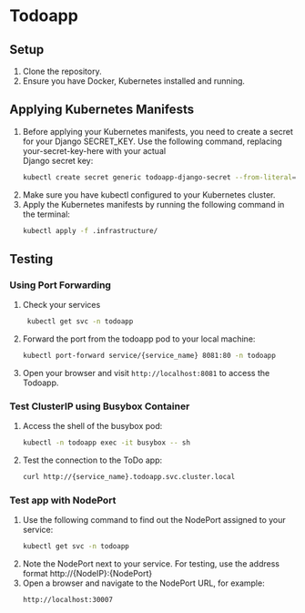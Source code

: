 # Todoapp

## Setup

1. Clone the repository.
2. Ensure you have Docker, Kubernetes installed and running.

## Applying Kubernetes Manifests
1. Before applying your Kubernetes manifests, you need to create a secret for your Django SECRET_KEY. Use the following command, replacing your-secret-key-here with your actual    
    Django secret key:
   ```bash
   kubectl create secret generic todoapp-django-secret --from-literal=SECRET_KEY='your-secret-key-here' -n todoapp
    ```
2. Make sure you have kubectl configured to your Kubernetes cluster.
3. Apply the Kubernetes manifests by running the following command in the terminal:
    ```bash
    kubectl apply -f .infrastructure/
    ```

## Testing

### Using Port Forwarding
1. Check your services
   ```bash
    kubectl get svc -n todoapp
   ```
2. Forward the port from the todoapp pod to your local machine:
    ```bash
    kubectl port-forward service/{service_name} 8081:80 -n todoapp
    ```
3. Open your browser and visit ```http://localhost:8081``` to access the Todoapp.

### Test ClusterIP using Busybox Container

1. Access the shell of the busybox pod:
    ```bash
    kubectl -n todoapp exec -it busybox -- sh
    ```
2. Test the connection to the ToDo app:
    ```bash
   curl http://{service_name}.todoapp.svc.cluster.local
    ```

### Test app with NodePort

1. Use the following command to find out the NodePort assigned to your service:
    ```bash
    kubectl get svc -n todoapp
    ```
2. Note the NodePort next to your service. For testing, use the address format http://{NodeIP}:{NodePort}
3. Open a browser and navigate to the NodePort URL, for example:
    ```bash
    http://localhost:30007
    ```
